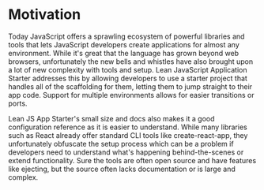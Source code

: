 # Motivation
Today JavaScript offers a sprawling ecosystem of powerful libraries and tools that lets JavaScript developers create applications for almost any environment. While it's great that the language has grown beyond web browsers, unfortunately the new bells and whistles have also brought upon a lot of new complexity with tools and setup. Lean JavaScript Application Starter addresses this by allowing developers to use a starter project that handles all of the scaffolding for them, letting them to jump straight to their app code. Support for multiple environments allows for easier transitions or ports.

Lean JS App Starter's small size and docs also makes it a good configuration reference as it is easier to understand. While many libraries such as React already offer standard CLI tools like create-react-app, they unfortunately obfuscate the setup process which can be a problem if developers need to understand what's happening behind-the-scenes or extend functionality. Sure the tools are often open source and have features like ejecting, but the source often lacks documentation or is large and complex.